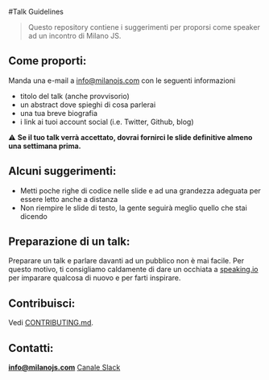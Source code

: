 #Talk Guidelines

> Questo repository contiene i suggerimenti per proporsi come speaker ad un incontro di Milano JS.

## Come proporti:
Manda una e-mail a info@milanojs.com con le seguenti informazioni

* titolo del talk (anche provvisorio) 
* un abstract dove spieghi di cosa parlerai
* una tua breve biografia
* i link ai tuoi account social (i.e. Twitter, Github, blog)

:warning: **Se il tuo talk verrà accettato, dovrai fornirci le slide definitive almeno una settimana prima.**

## Alcuni suggerimenti:
- Metti poche righe di codice nelle slide e ad una grandezza adeguata per essere letto anche a distanza
- Non riempire le slide di testo, la gente seguirà meglio quello che stai dicendo

## Preparazione di un talk:
Preparare un talk e parlare davanti ad un pubblico non è mai facile.
Per questo motivo, ti consigliamo caldamente di dare un occhiata a [speaking.io](http://speaking.io/) per imparare qualcosa di nuovo e per farti inspirare.

## Contribuisci:
Vedi [CONTRIBUTING.md](CONTRIBUTING.md).

## Contatti:
**info@milanojs.com**
[Canale Slack](http://milanojs.herokuapp.com)
